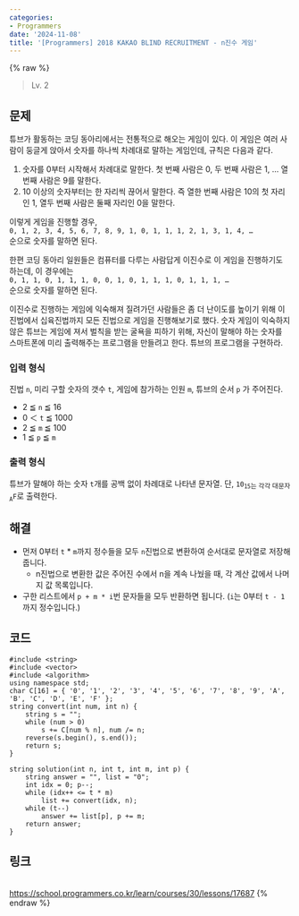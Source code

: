 ```yaml
---
categories:
- Programmers
date: '2024-11-08'
title: '[Programmers] 2018 KAKAO BLIND RECRUITMENT - n진수 게임'
---
```


{% raw %}
> Lv. 2<br>

## 문제
튜브가 활동하는 코딩 동아리에서는 전통적으로 해오는 게임이 있다. 이 게임은 여러 사람이 둥글게 앉아서 숫자를 하나씩 차례대로 말하는 게임인데, 규칙은 다음과 같다.

1.  숫자를 0부터 시작해서 차례대로 말한다. 첫 번째 사람은 0, 두 번째 사람은 1, … 열 번째 사람은 9를 말한다.
2.  10 이상의 숫자부터는 한 자리씩 끊어서 말한다. 즉 열한 번째 사람은 10의 첫 자리인 1, 열두 번째 사람은 둘째 자리인 0을 말한다.

이렇게 게임을 진행할 경우,  
`0, 1, 2, 3, 4, 5, 6, 7, 8, 9, 1, 0, 1, 1, 1, 2, 1, 3, 1, 4, …`  
순으로 숫자를 말하면 된다.

한편 코딩 동아리 일원들은 컴퓨터를 다루는 사람답게 이진수로 이 게임을 진행하기도 하는데, 이 경우에는  
`0, 1, 1, 0, 1, 1, 1, 0, 0, 1, 0, 1, 1, 1, 0, 1, 1, 1, …`  
순으로 숫자를 말하면 된다.

이진수로 진행하는 게임에 익숙해져 질려가던 사람들은 좀 더 난이도를 높이기 위해 이진법에서 십육진법까지 모든 진법으로 게임을 진행해보기로 했다. 숫자 게임이 익숙하지 않은 튜브는 게임에 져서 벌칙을 받는 굴욕을 피하기 위해, 자신이 말해야 하는 숫자를 스마트폰에 미리 출력해주는 프로그램을 만들려고 한다. 튜브의 프로그램을 구현하라.

### 입력 형식
진법  `n`, 미리 구할 숫자의 갯수  `t`, 게임에 참가하는 인원  `m`, 튜브의 순서  `p`  가 주어진다.

-   2 ≦  `n`  ≦ 16
-   0 ＜  `t`  ≦ 1000
-   2 ≦  `m`  ≦ 100
-   1 ≦  `p`  ≦  `m`

### 출력 형식
튜브가 말해야 하는 숫자  `t`개를 공백 없이 차례대로 나타낸 문자열. 단,  `10`<sub>`15`는 각각 대문자  `A`</sub>`F`로 출력한다.

## 해결
- 먼저 0부터 `t` * `m`까지 정수들을 모두 `n`진법으로 변환하여 순서대로 문자열로 저장해줍니다.
	- n진법으로 변환한 값은 주어진 수에서 n을 계속 나눴을 때, 각 계산 값에서 나머지 값 목록입니다.
- 구한 리스트에서 `p + m * i`번 문자들을 모두 반환하면 됩니다. (`i`는 0부터 `t - 1`까지 정수입니다.)

## 코드
```
#include <string>
#include <vector>
#include <algorithm>
using namespace std;
char C[16] = { '0', '1', '2', '3', '4', '5', '6', '7', '8', '9', 'A', 'B', 'C', 'D', 'E', 'F' };
string convert(int num, int n) {
    string s = "";
    while (num > 0)
        s += C[num % n], num /= n;
    reverse(s.begin(), s.end());
    return s;
}

string solution(int n, int t, int m, int p) {
    string answer = "", list = "0";
    int idx = 0; p--; 
    while (idx++ <= t * m)
        list += convert(idx, n);
    while (t--) 
        answer += list[p], p += m;
    return answer;
}
```

## 링크
<br>https://school.programmers.co.kr/learn/courses/30/lessons/17687
{% endraw %}